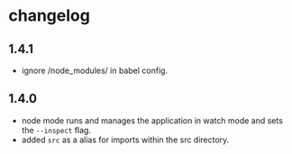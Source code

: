 # changelog

1.4.1
-----

- ignore /node_modules/ in babel config.

1.4.0
-----

- node mode runs and manages the application in watch mode and sets the `--inspect` flag.
- added `src` as a alias for imports within the src directory.
